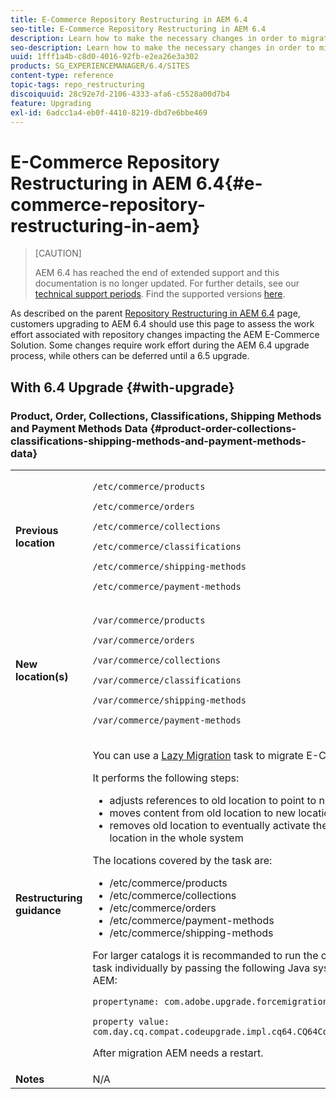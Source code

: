 ```yaml
---
title: E-Commerce Repository Restructuring in AEM 6.4
seo-title: E-Commerce Repository Restructuring in AEM 6.4
description: Learn how to make the necessary changes in order to migrate to the new repository structure in AEM 6.4 for E-Commerce.
seo-description: Learn how to make the necessary changes in order to migrate to the new repository structure in AEM 6.4 for E-Commerce.
uuid: 1fff1a4b-c8d0-4016-92fb-e2ea26e3a302
products: SG_EXPERIENCEMANAGER/6.4/SITES
content-type: reference
topic-tags: repo_restructuring
discoiquuid: 28c92e7d-2106-4333-afa6-c5528a00d7b4
feature: Upgrading
exl-id: 6adcc1a4-eb0f-4410-8219-dbd7e6bbe469
---
```

# E-Commerce Repository Restructuring in AEM 6.4{#e-commerce-repository-restructuring-in-aem}

>[CAUTION]
>
>AEM 6.4 has reached the end of extended support and this documentation is no longer updated. For further details, see our [technical support periods](https://helpx.adobe.com/support/programs/eol-matrix.html). Find the supported versions [here](https://experienceleague.adobe.com/docs/).

As described on the parent [Repository Restructuring in AEM 6.4](/help/sites-deploying/repository-restructuring.md) page, customers upgrading to AEM 6.4 should use this page to assess the work effort associated with repository changes impacting the AEM E-Commerce Solution. Some changes require work effort during the AEM 6.4 upgrade process, while others can be deferred until a 6.5 upgrade.

## With 6.4 Upgrade {#with-upgrade}

### Product, Order, Collections, Classifications, Shipping Methods and Payment Methods Data {#product-order-collections-classifications-shipping-methods-and-payment-methods-data}

<table> 
 <tbody>
  <tr>
   <td><strong>Previous location</strong></td> 
   <td><p><code>/etc/commerce/products</code></p> <p><code>/etc/commerce/orders</code></p> <p><code>/etc/commerce/collections</code></p> <p><code>/etc/commerce/classifications</code></p> <p><code>/etc/commerce/shipping-methods</code></p> <p><code>/etc/commerce/payment-methods</code></p> </td> 
  </tr>
  <tr>
   <td><strong>New location(s)</strong></td> 
   <td><p><code>/var/commerce/products</code></p> <p><code>/var/commerce/orders</code></p> <p><code>/var/commerce/collections</code></p> <p><code>/var/commerce/classifications</code></p> <p><code>/var/commerce/shipping-methods</code></p> <p><code>/var/commerce/payment-methods</code></p> </td> 
  </tr>
  <tr>
   <td><strong>Restructuring guidance</strong></td> 
   <td><p>You can use a <a href="/help/sites-deploying/lazy-content-migration.md" target="_blank">Lazy Migration</a> task to migrate E-Commerce data.</p> <p>It performs the following steps:</p> 
    <ul> 
     <li>adjusts references to old location to point to new location</li> 
     <li>moves content from old location to new location</li> 
     <li>removes old location to eventually activate the usage of new location in the whole system</li> 
    </ul> <p>The locations covered by the task are:</p> 
    <ul> 
     <li>/etc/commerce/products</li> 
     <li>/etc/commerce/collections<br /> </li> 
     <li>/etc/commerce/orders<br /> </li> 
     <li>/etc/commerce/payment-methods<br /> </li> 
     <li>/etc/commerce/shipping-methods<br /> </li> 
    </ul> <p>For larger catalogs it is recommanded to run the commerce migration task individually by passing the following Java system property to AEM:</p> <p><code>propertyname: com.adobe.upgrade.forcemigration</code></p> <p><code>property value: com.day.cq.compat.codeupgrade.impl.cq64.CQ64CommerceMigrationTask</code></p> <p>After migration AEM needs a restart.</p> </td> 
  </tr>
  <tr>
   <td><strong>Notes</strong></td> 
   <td>N/A<br /> </td> 
  </tr>
 </tbody>
</table>
